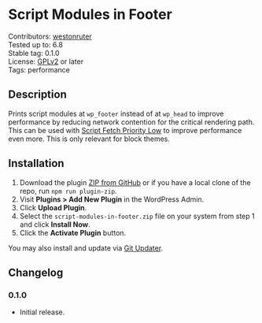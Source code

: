 # Script Modules in Footer #

Contributors: [westonruter](https://profile.wordpress.org/westonruter)  
Tested up to: 6.8  
Stable tag:   0.1.0  
License:      [GPLv2](https://www.gnu.org/licenses/gpl-2.0.html) or later  
Tags:         performance

## Description ##

Prints script modules at `wp_footer` instead of at `wp_head` to improve performance by reducing network contention for the critical rendering path. This can be used with [Script Fetch Priority Low](https://github.com/westonruter/script-modules-in-footer) to improve performance even more. This is only relevant for block themes.

## Installation ##

1. Download the plugin [ZIP from GitHub](https://github.com/westonruter/script-modules-in-footer/archive/refs/heads/main.zip) or if you have a local clone of the repo, run `npm run plugin-zip`.
2. Visit **Plugins > Add New Plugin** in the WordPress Admin.
3. Click **Upload Plugin**.
4. Select the `script-modules-in-footer.zip` file on your system from step 1 and click **Install Now**.
5. Click the **Activate Plugin** button.

You may also install and update via [Git Updater](https://git-updater.com/).

## Changelog ##

### 0.1.0 ###

* Initial release.
